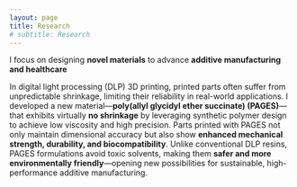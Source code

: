 ```yaml
---
layout: page
title: Research
# subtitle: Research
---
```


I focus on designing **novel materials** to advance **additive manufacturing and healthcare**  

In digital light processing (DLP) 3D printing, printed parts often suffer from unpredictable shrinkage, limiting their reliability in real-world applications. I developed a new material—**poly(allyl glycidyl ether succinate) (PAGES)**—that exhibits virtually **no shrinkage** by leveraging synthetic polymer design to achieve low viscosity and high precision. Parts printed with PAGES not only maintain dimensional accuracy but also show **enhanced mechanical strength, durability, and biocompatibility**. Unlike conventional DLP resins, PAGES formulations avoid toxic solvents, making them **safer and more environmentally friendly**—opening new possibilities for sustainable, high-performance additive manufacturing.



